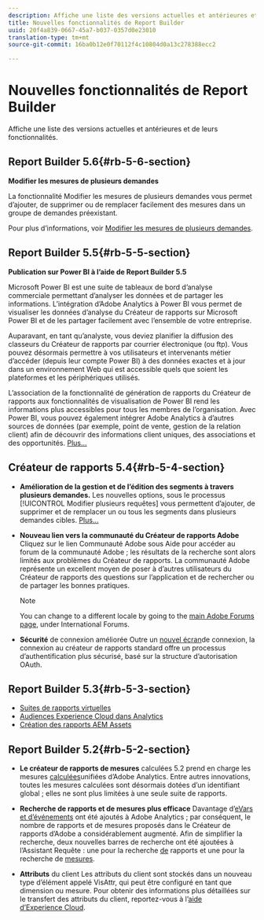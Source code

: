 ```yaml
---
description: Affiche une liste des versions actuelles et antérieures et de leurs fonctionnalités.
title: Nouvelles fonctionnalités de Report Builder
uuid: 20f4a839-0667-45a7-b037-0357d0e23010
translation-type: tm+mt
source-git-commit: 16ba0b12e0f70112f4c10804d0a13c278388ecc2

---
```



# Nouvelles fonctionnalités de Report Builder

Affiche une liste des versions actuelles et antérieures et de leurs fonctionnalités.

## Report Builder 5.6{#rb-5-6-section}

**Modifier les mesures de plusieurs demandes**

La fonctionnalité Modifier les mesures de plusieurs demandes vous permet d’ajouter, de supprimer ou de remplacer facilement des mesures dans un groupe de demandes préexistant.

Pour plus d’informations, voir [Modifier les mesures de plusieurs demandes](/help/analyze/report-builder/manage-requests/edit-multiple-metrics.md).

## Report Builder 5.5{#rb-5-5-section}

**Publication sur Power BI à l’aide de Report Builder 5.5**

Microsoft Power BI est une suite de tableaux de bord d’analyse commerciale permettant d’analyser les données et de partager les informations. L’intégration d’Adobe Analytics à Power BI vous permet de visualiser les données d’analyse du Créateur de rapports sur Microsoft Power BI et de les partager facilement avec l’ensemble de votre entreprise.

Auparavant, en tant qu’analyste, vous deviez planifier la diffusion des classeurs du Créateur de rapports par courrier électronique (ou ftp). Vous pouvez désormais permettre à vos utilisateurs et intervenants métier d’accéder (depuis leur compte Power BI) à des données exactes et à jour dans un environnement Web qui est accessible quels que soient les plateformes et les périphériques utilisés.

L’association de la fonctionnalité de génération de rapports du Créateur de rapports aux fonctionnalités de visualisation de Power BI rend les informations plus accessibles pour tous les membres de l’organisation. Avec Power BI, vous pouvez également intégrer Adobe Analytics à d’autres sources de données (par exemple, point de vente, gestion de la relation client) afin de découvrir des informations client uniques, des associations et des opportunités. [Plus...](/help/analyze/report-builder/c-publish-power-bi/power-bi.md)

## Créateur de rapports 5.4{#rb-5-4-section}

* **Amélioration de la gestion et de l’édition des segments à travers plusieurs demandes.** Les nouvelles options, sous le processus [!UICONTROL Modifier plusieurs requêtes] vous permettent d’ajouter, de supprimer et de remplacer un ou tous les segments dans plusieurs demandes cibles. [Plus…](/help/analyze/report-builder/data-requests/segmentation.md#section_C3D63FCBE1A94369A319243313B03C93)

* **Nouveau lien vers la communauté du Créateur de rapports Adobe** Cliquez sur le lien Communauté Adobe sous Aide pour accéder au forum de la communauté Adobe ; les résultats de la recherche sont alors limités aux problèmes du Créateur de rapports. La communauté Adobe représente un excellent moyen de poser à d’autres utilisateurs du Créateur de rapports des questions sur l’application et de rechercher ou de partager les bonnes pratiques.

   >[!NOTE]
   >
   >You can change to a different locale by going to the [main Adobe Forums page](https://forums.adobe.com/welcome), under International Forums.

* **Sécurité** de connexion améliorée Outre un [nouvel écran](/help/analyze/report-builder/setup/login.md)de connexion, la connexion au créateur de rapports standard offre un processus d’authentification plus sécurisé, basé sur la structure d’autorisation OAuth.

## Report Builder 5.3{#rb-5-3-section}

* [Suites de rapports virtuelles](https://marketing.adobe.com/resources/help/en_US/reference/virtual-report-suites.html)
* [Audiences Experience Cloud dans Analytics](https://marketing.adobe.com/resources/help/en_US/mcloud/mc-audiences-aam.html)
* [Création des rapports AEM Assets](https://marketing.adobe.com/resources/help/en_US/reference/aem-assets-reporting.html)

## Report Builder 5.2{#rb-5-2-section}

* **Le créateur de rapports de mesures** calculées 5.2 prend en charge les mesures [calculées](/help/analyze/report-builder/layout/c-metrics-dimensions/calculated-metrics.md)unifiées d’Adobe Analytics. Entre autres innovations, toutes les mesures calculées sont désormais dotées d’un identifiant global ; elles ne sont plus limitées à une seule suite de rapports.

* **Recherche de rapports et de mesures plus efficace** Davantage d’[eVars et d’événements](https://marketing.adobe.com/resources/help/en_US/sc/implement/evars_events.html) ont été ajoutés à Adobe Analytics ; par conséquent, le nombre de rapports et de mesures proposés dans le Créateur de rapports d’Adobe a considérablement augmenté. Afin de simplifier la recherche, deux nouvelles barres de recherche ont été ajoutées à l’Assistant Requête : une pour la recherche [de](/help/analyze/report-builder/data-requests/c-report-types/select-report-types.md) rapports et une pour la recherche de [mesures](/help/analyze/report-builder/layout/c-metrics-dimensions/t-add-metrics-and-dimensions.md).

* **Attributs** du client Les attributs du client sont stockés dans un nouveau type d’élément appelé VisAttr, qui peut être configuré en tant que dimension ou mesure. Pour obtenir des informations plus détaillées sur le transfert des attributs du client, reportez-vous à l’[aide d’Experience Cloud](https://marketing.adobe.com/resources/help/en_US/mcloud/attributes.html).

